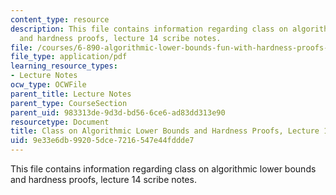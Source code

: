 ```yaml
---
content_type: resource
description: This file contains information regarding class on algorithmic lower bounds
  and hardness proofs, lecture 14 scribe notes.
file: /courses/6-890-algorithmic-lower-bounds-fun-with-hardness-proofs-fall-2014/9e33e6db99205dce7216547e44fddde7_MIT6_890F14_Lec14.pdf
file_type: application/pdf
learning_resource_types:
- Lecture Notes
ocw_type: OCWFile
parent_title: Lecture Notes
parent_type: CourseSection
parent_uid: 983313de-9d3d-bd56-6ce6-ad83dd313e90
resourcetype: Document
title: Class on Algorithmic Lower Bounds and Hardness Proofs, Lecture 14 Scribe Notes
uid: 9e33e6db-9920-5dce-7216-547e44fddde7
---
```

This file contains information regarding class on algorithmic lower bounds and hardness proofs, lecture 14 scribe notes.

